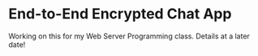 # End-to-End Encrypted Chat App

Working on this for my Web Server Programming class. Details at a later date!
